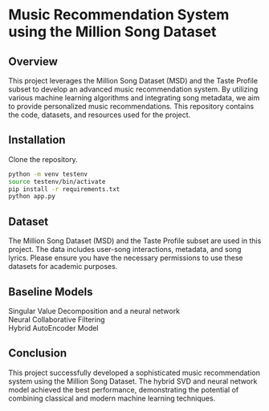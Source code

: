 # Music Recommendation System using the Million Song Dataset

## Overview

This project leverages the Million Song Dataset (MSD) and the Taste Profile subset to develop an advanced music recommendation system. By utilizing various machine learning algorithms and integrating song metadata, we aim to provide personalized music recommendations. This repository contains the code, datasets, and resources used for the project.

## Installation
Clone the repository.

```bash
python -m venv testenv
source testenv/bin/activate
pip install -r requirements.txt
python app.py
```

## Dataset
The Million Song Dataset (MSD) and the Taste Profile subset are used in this project. The data includes user-song interactions, metadata, and song lyrics. Please ensure you have the necessary permissions to use these datasets for academic purposes.

## Baseline Models
Singular Value Decomposition and a neural network\
Neural Collaborative Filtering\
Hybrid AutoEncoder Model

## Conclusion
This project successfully developed a sophisticated music recommendation system using the Million Song Dataset. The hybrid SVD and neural network model achieved the best performance, demonstrating the potential of combining classical and modern machine learning techniques.


